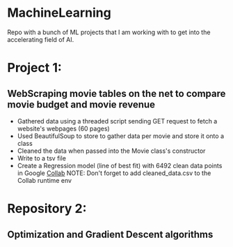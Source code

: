 # MachineLearning
Repo with a bunch of ML projects that I am working with to get into the accelerating field of AI.

# Project 1:
## WebScraping movie tables on the net to compare movie budget and movie revenue
- Gathered data using a threaded script sending GET request to fetch a website's webpages (60 pages)
- Used BeautifulSoup to store to gather data per movie and store it onto a class
- Cleaned the data when passed into the Movie class's constructor
- Write to a tsv file 
- Create a Regression model (line of best fit) with 6492 clean data points in Google [Collab](https://colab.research.google.com/drive/1yVl3doA694Grmn5fWZ63vA72ETmGvs47?usp=sharing) NOTE: Don't forget to add cleaned_data.csv to the Collab runtime env 

# Repository 2:
## Optimization and Gradient Descent algorithms
